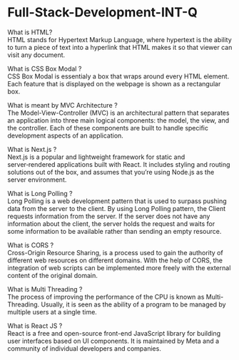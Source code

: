 # Full-Stack-Development-INT-Q

What is HTML?<br>
HTML stands for Hypertext Markup Language, where hypertext is the ability to turn a piece of text into a hyperlink that HTML makes it so that viewer can visit any document.

What is CSS Box Modal ? <br>
CSS Box Modal is essentialy a box that wraps around every HTML element. Each feature that is displayed on the webpage is shown as a rectangular box. 


What is meant by MVC Architecture ? <br>
The Model-View-Controller (MVC) is an architectural pattern that separates an application into three main logical components: the model, the view, and the controller. Each of these components are built to handle specific development aspects of an application.

What is Next.js ?<br>
Next.js is a popular and lightweight framework for static and server‑rendered applications built with React. It includes styling and routing solutions out of the box, and assumes that you’re using Node.js as the server environment.

What is Long Polling ? <br>
Long Polling is a web development pattern that is used to surpass pushing data from the server to the client. By using Long Polling pattern, the Client requests information from the server. If the server does not have any information about the client, the server holds the request and waits for some information to be available rather than sending an empty resource.


What is CORS ? <br>
Cross-Origin Resource Sharing, is a process used to gain the authority of different web resources on different domains. With the help of CORS, the integration of web scripts can be implemented more freely with the external content of the original domain.

What is Multi Threading ? <br>
The process of improving the performance of the CPU is known as Multi-Threading. Usually, it is seen as the ability of a program to be managed by multiple users at a single time.

What is React JS ?<br>
React is a free and open-source front-end JavaScript library for building user interfaces based on UI components. It is maintained by Meta and a community of individual developers and companies. 

